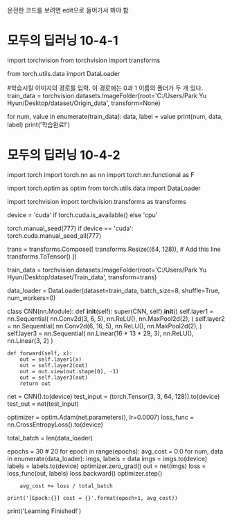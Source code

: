 온전한 코드를 보려면 edit으로 들어가서 봐야 함


# 모두의 딥러닝 10-4-1
import torchvision
from torchvision import transforms

from torch.utils.data import DataLoader

#학습시킬 이미지의 경로를 입력. 이 경로에는 0과 1 이름의 폴더가 두 개 있다.
train_data = torchvision.datasets.ImageFolder(root='C:/Users/Park Yu Hyun/Desktop/dataset/Origin_data', transform=None)

for num, value in enumerate(train_data):
    data, label = value
    print(num, data, label)
print('학습완료!')

# 모두의 딥러닝 10-4-2
import torch
import torch.nn as nn
import torch.nn.functional as F

import torch.optim as optim
from torch.utils.data import DataLoader

import torchvision
import torchvision.transforms as transforms

device = 'cuda' if torch.cuda.is_available() else 'cpu'

torch.manual_seed(777)
if device == 'cuda':
    torch.cuda.manual_seed_all(777)

trans = transforms.Compose([
    transforms.Resize((64, 128)),  # Add this line
    transforms.ToTensor()
])

train_data = torchvision.datasets.ImageFolder(root='C:/Users/Park Yu Hyun/Desktop/dataset/Train_data', transform=trans)

data_loader = DataLoader(dataset=train_data, batch_size=8, shuffle=True, num_workers=0)

class CNN(nn.Module):
    def __init__(self):
        super(CNN, self).__init__()
        self.layer1 = nn.Sequential(
            nn.Conv2d(3, 6, 5),
            nn.ReLU(),
            nn.MaxPool2d(2),
        )
        self.layer2 = nn.Sequential(
            nn.Conv2d(6, 16, 5),
            nn.ReLU(),
            nn.MaxPool2d(2),
        )
        self.layer3 = nn.Sequential(
            nn.Linear(16 * 13 * 29, 3),
            nn.ReLU(),
            nn.Linear(3, 2)
        )

    def forward(self, x):
        out = self.layer1(x)
        out = self.layer2(out)
        out = out.view(out.shape[0], -1)
        out = self.layer3(out)
        return out

net = CNN().to(device)
test_input = (torch.Tensor(3, 3, 64, 128)).to(device)
test_out = net(test_input)

optimizer = optim.Adam(net.parameters(), lr=0.0007)
loss_func = nn.CrossEntropyLoss().to(device)

total_batch = len(data_loader)

epochs = 30  # 20
for epoch in range(epochs):
    avg_cost = 0.0
    for num, data in enumerate(data_loader):
        imgs, labels = data
        imgs = imgs.to(device)
        labels = labels.to(device)
        optimizer.zero_grad()
        out = net(imgs)
        loss = loss_func(out, labels)
        loss.backward()
        optimizer.step()

        avg_cost += loss / total_batch

    print('[Epoch:{}] cost = {}'.format(epoch+1, avg_cost))
print('Learning Finished!')

